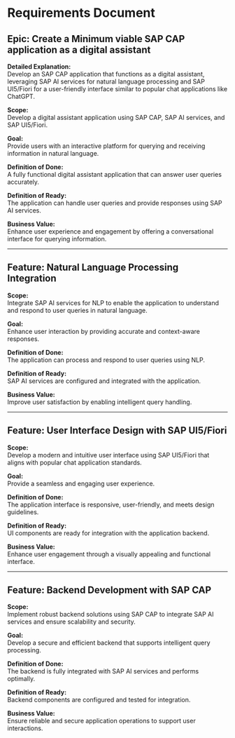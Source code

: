 
# Requirements Document

## Epic: Create a Minimum viable SAP CAP application as a digital assistant

**Detailed Explanation:**  
Develop an SAP CAP application that functions as a digital assistant, leveraging SAP AI services for natural language processing and SAP UI5/Fiori for a user-friendly interface similar to popular chat applications like ChatGPT.

**Scope:**  
Develop a digital assistant application using SAP CAP, SAP AI services, and SAP UI5/Fiori.

**Goal:**  
Provide users with an interactive platform for querying and receiving information in natural language.

**Definition of Done:**  
A fully functional digital assistant application that can answer user queries accurately.

**Definition of Ready:**  
The application can handle user queries and provide responses using SAP AI services.

**Business Value:**  
Enhance user experience and engagement by offering a conversational interface for querying information.

---

## Feature: Natural Language Processing Integration

**Scope:**  
Integrate SAP AI services for NLP to enable the application to understand and respond to user queries in natural language.

**Goal:**  
Enhance user interaction by providing accurate and context-aware responses.

**Definition of Done:**  
The application can process and respond to user queries using NLP.

**Definition of Ready:**  
SAP AI services are configured and integrated with the application.

**Business Value:**  
Improve user satisfaction by enabling intelligent query handling.

---

## Feature: User Interface Design with SAP UI5/Fiori

**Scope:**  
Develop a modern and intuitive user interface using SAP UI5/Fiori that aligns with popular chat application standards.

**Goal:**  
Provide a seamless and engaging user experience.

**Definition of Done:**  
The application interface is responsive, user-friendly, and meets design guidelines.

**Definition of Ready:**  
UI components are ready for integration with the application backend.

**Business Value:**  
Enhance user engagement through a visually appealing and functional interface.

---

## Feature: Backend Development with SAP CAP

**Scope:**  
Implement robust backend solutions using SAP CAP to integrate SAP AI services and ensure scalability and security.

**Goal:**  
Develop a secure and efficient backend that supports intelligent query processing.

**Definition of Done:**  
The backend is fully integrated with SAP AI services and performs optimally.

**Definition of Ready:**  
Backend components are configured and tested for integration.

**Business Value:**  
Ensure reliable and secure application operations to support user interactions.

